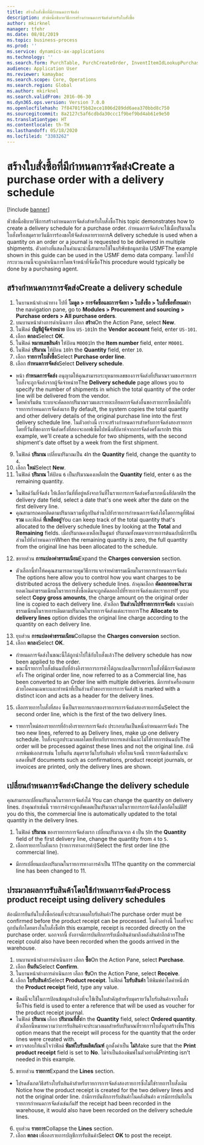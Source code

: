 ```yaml
---
title: สร้างใบสั่งซื้อที่มีกำหนดการจัดส่ง
description: หัวข้อนี้อธิบายวิธีการสร้างกำหนดการจัดส่งสำหรับใบสั่งซื้อ
author: mkirknel
manager: tfehr
ms.date: 08/01/2019
ms.topic: business-process
ms.prod: ''
ms.service: dynamics-ax-applications
ms.technology: ''
ms.search.form: PurchTable, PurchCreateOrder, InventItemIdLookupPurchase, PurchDeliverySchedule, PurchEditLines
audience: Application User
ms.reviewer: kamaybac
ms.search.scope: Core, Operations
ms.search.region: Global
ms.author: mkirknel
ms.search.validFrom: 2016-06-30
ms.dyn365.ops.version: Version 7.0.0
ms.openlocfilehash: 7f84701f5b82ece1806d289dd6aea370bbd8c750
ms.sourcegitcommit: 8a2127c5af6cdbda30ccc1f9bef9bd4ab61e9e50
ms.translationtype: HT
ms.contentlocale: th-TH
ms.lasthandoff: 05/18/2020
ms.locfileid: "3383262"
---
```

# <a name="create-a-purchase-order-with-a-delivery-schedule"></a><span data-ttu-id="214a3-103">สร้างใบสั่งซื้อที่มีกำหนดการจัดส่ง</span><span class="sxs-lookup"><span data-stu-id="214a3-103">Create a purchase order with a delivery schedule</span></span>

[!include [banner](../../includes/banner.md)]

<span data-ttu-id="214a3-104">หัวข้อนี้อธิบายวิธีการสร้างกำหนดการจัดส่งสำหรับใบสั่งซื้อ</span><span class="sxs-lookup"><span data-stu-id="214a3-104">This topic demonstrates how to create a delivery schedule for a purchase order.</span></span> <span data-ttu-id="214a3-105">กำหนดการจัดส่งจะใช้เมื่อปริมาณในใบสั่งหรือสมุดรายวันมีการร้องขอให้จัดส่งหลายรายการ</span><span class="sxs-lookup"><span data-stu-id="214a3-105">A delivery schedule is used when a quantity on an order or a journal is requested to be delivered in multiple shipments.</span></span> <span data-ttu-id="214a3-106">ตัวอย่างที่แสดงในคำแนะนำนี้สามารถใช้ในบริษัทข้อมูลสาธิต USMF</span><span class="sxs-lookup"><span data-stu-id="214a3-106">The example shown in this guide can be used in the USMF demo data company.</span></span> <span data-ttu-id="214a3-107">โดยทั่วไปกระบวนงานนี้จะถูกดำเนินการโดยเจ้าหน้าที่จัดซื้อ</span><span class="sxs-lookup"><span data-stu-id="214a3-107">This procedure would typically be done by a purchasing agent.</span></span>

## <a name="create-a-delivery-schedule"></a><span data-ttu-id="214a3-108">สร้างกำหนดการการจัดส่ง</span><span class="sxs-lookup"><span data-stu-id="214a3-108">Create a delivery schedule</span></span>
1. <span data-ttu-id="214a3-109">ในบานหน้าต่างนำทาง ไปที่ **โมดูล > การจัดซื้อและการจัดหา > ใบสั่งซื้อ > ใบสั่งซื้อทั้งหมด**</span><span class="sxs-lookup"><span data-stu-id="214a3-109">In the navigation pane, go to **Modules > Procurement and sourcing > Purchase orders > All purchase orders**.</span></span>
2. <span data-ttu-id="214a3-110">บนบานหน้าต่างการดำเนินการ เลือก **สร้าง**</span><span class="sxs-lookup"><span data-stu-id="214a3-110">On the Action Pane, select **New**.</span></span>
3. <span data-ttu-id="214a3-111">ในฟิลด์ **บัญชีผู้จัดจำหน่าย** ป้อน `US-101`</span><span class="sxs-lookup"><span data-stu-id="214a3-111">In the **Vendor account** field, enter `US-101`.</span></span>
4. <span data-ttu-id="214a3-112">เลือก **ตกลง**</span><span class="sxs-lookup"><span data-stu-id="214a3-112">Select **OK**.</span></span>
5. <span data-ttu-id="214a3-113">ในฟิลด์ **หมายเลขสินค้า** ให้ป้อน `M0001`</span><span class="sxs-lookup"><span data-stu-id="214a3-113">In the **Item number** field, enter `M0001`.</span></span>
6. <span data-ttu-id="214a3-114">ในฟิลด์ **ปริมาณ** ให้ป้อน `10`</span><span class="sxs-lookup"><span data-stu-id="214a3-114">In the **Quantity** field, enter `10`.</span></span>
7. <span data-ttu-id="214a3-115">เลือก **รายการใบสั่งซื้อ**</span><span class="sxs-lookup"><span data-stu-id="214a3-115">Select **Purchase order line**.</span></span>
8. <span data-ttu-id="214a3-116">เลือก **กำหนดการจัดส่ง**</span><span class="sxs-lookup"><span data-stu-id="214a3-116">Select **Delivery schedule**.</span></span>
- <span data-ttu-id="214a3-117">หน้า **กำหนดการจัดส่ง** อนุญาตให้คุณสามารถระบุหมายเลขของการจัดส่งที่ปริมาณรวมของรายการใบสั่งจะถูกจัดส่งจากผู้จัดจำหน่าย</span><span class="sxs-lookup"><span data-stu-id="214a3-117">The **Delivery schedule** page allows you to specify the number of shipments in which the total quantity of the order line will be delivered from the vendor.</span></span>  
- <span data-ttu-id="214a3-118">โดยค่าเริ่มต้น ระบบจะคัดลอกปริมาณรวมและรายละเอียดการจัดส่งอื่นของรายการซื้อเดิมไปยังรายการกำหนดการจัดส่งแรก </span><span class="sxs-lookup"><span data-stu-id="214a3-118">By default, the system copies the total quantity and other delivery details of the original purchase line into the first delivery schedule line.</span></span> <span data-ttu-id="214a3-119">ในตัวอย่างนี้ เราจะสร้างกำหนดการสำหรับการจัดส่งสองรายการ โดยที่วันที่ของการจัดส่งครั้งที่สองจะออฟเซ็ตไปหนึ่งสัปดาห์จากการจัดส่งครั้งแรก</span><span class="sxs-lookup"><span data-stu-id="214a3-119">In this example, we'll create a schedule for two shipments, with the second shipment's date offset by a week from the first shipment.</span></span>  
9. <span data-ttu-id="214a3-120">ในฟิลด์ **ปริมาณ** เปลี่ยนปริมาณเป็น `4`</span><span class="sxs-lookup"><span data-stu-id="214a3-120">In the **Quantity** field, change the quantity to `4`.</span></span>
10. <span data-ttu-id="214a3-121">เลือก **ใหม่**</span><span class="sxs-lookup"><span data-stu-id="214a3-121">Select **New**.</span></span>
11. <span data-ttu-id="214a3-122">ในฟิลด์ **ปริมาณ** ให้ป้อน `6` เป็นปริมาณคงเหลือ</span><span class="sxs-lookup"><span data-stu-id="214a3-122">In the **Quantity** field, enter `6` as the remaining quantity.</span></span>
- <span data-ttu-id="214a3-123">ในฟิลด์วันที่จัดส่ง ให้เลือกวันที่ที่อยู่หลังจากวันที่ในรายการการจัดส่งครั้งแรกหนึ่งสัปดาห์</span><span class="sxs-lookup"><span data-stu-id="214a3-123">In the delivery date field, select a date that's one week after the date on the first delivery line.</span></span>  
- <span data-ttu-id="214a3-124">คุณสามารถคอยติดตามปริมาณรวมที่ถูกปันส่วนไปยังรายการกำหนดการจัดส่งได้โดยการดูที่ฟิลด์ **รวม** และฟิลด์ **ที่เหลืออยู่**</span><span class="sxs-lookup"><span data-stu-id="214a3-124">You can keep track of the total quantity that's allocated to the delivery schedule lines by looking at the **Total** and **Remaining** fields.</span></span> <span data-ttu-id="214a3-125">เมื่อปริมาณคงเหลือเป็นศูนย์ ปริมาณทั้งหมดจากรายการต้นฉบับมีการปันส่วนไปยังกำหนดการ</span><span class="sxs-lookup"><span data-stu-id="214a3-125">When the remaining quantity is zero, the full quantity from the original line has been allocated to the schedule.</span></span>  
12. <span data-ttu-id="214a3-126">ขยายส่วน **การแปลงค่าธรรมเนียม**</span><span class="sxs-lookup"><span data-stu-id="214a3-126">Expand the **Charges conversion** section.</span></span>
- <span data-ttu-id="214a3-127">ตัวเลือกนี้ทำให้คคุณสามารถควบคุมวิธีการแจกจ่ายค่าธรรมเนียมในรายการกำหนดการจัดส่ง </span><span class="sxs-lookup"><span data-stu-id="214a3-127">The options here allow you to control how you want charges to be distributed across the delivery schedule lines.</span></span> <span data-ttu-id="214a3-128">ถ้าคุณเลือก **คัดลอกยอดเงินรวม** ยอดเงินค่าธรรมเนียมในรายการสั่งซื้อเดิมจะถูกคัดลอกไปที่รายการจัดส่งแต่ละรายการ</span><span class="sxs-lookup"><span data-stu-id="214a3-128">If you select **Copy gross amounts**, the charge amount on the original order line is copied to each delivery line.</span></span> <span data-ttu-id="214a3-129">ตัวเลือก **ปันส่วนไปที่รายการการจัดส่ง** จะแบ่งค่าธรรมเนียมในรายการเดิมตามปริมาณในรายการจัดส่งแต่ละรายการ</span><span class="sxs-lookup"><span data-stu-id="214a3-129">The **Allocate to delivery lines** option divides the original line charge according to the quantity on each delivery line.</span></span>  
13. <span data-ttu-id="214a3-130">ยุบส่วน **การแปลงค่าธรรมเนียม**</span><span class="sxs-lookup"><span data-stu-id="214a3-130">Collapse the **Charges conversion** section.</span></span>
14. <span data-ttu-id="214a3-131">เลือก **ตกลง**</span><span class="sxs-lookup"><span data-stu-id="214a3-131">Select **OK**.</span></span>
- <span data-ttu-id="214a3-132">กำหนดการจัดส่งในขณะนี้ได้ถูกนำไปใช้กับใบสั่งแล้ว</span><span class="sxs-lookup"><span data-stu-id="214a3-132">The delivery schedule has now been applied to the order.</span></span>  
- <span data-ttu-id="214a3-133">ขณะนี้รายการใบสั่งต้นฉบับที่อ้างอิงรายการการค้าได้ถูกแปลงเป็นรายการใบสั่งที่มีการจัดส่งหลายครั้ง </span><span class="sxs-lookup"><span data-stu-id="214a3-133">The original order line, now referred to as a Commercial line, has been converted to an Order line with multiple deliveries.</span></span> <span data-ttu-id="214a3-134">มีการทำเครื่องหมายด้วยไอคอนเฉพาะและทำหน้าที่เป็นส่วนหัวของรายการการจัดส่ง</span><span class="sxs-lookup"><span data-stu-id="214a3-134">It is marked with a distinct icon and acts as a header for the delivery lines.</span></span>  
15. <span data-ttu-id="214a3-135">เลือกรายการใบสั่งที่สอง ซึ่งเป็นรายการแรกของรายการการจัดส่งสองรายการนั้น</span><span class="sxs-lookup"><span data-stu-id="214a3-135">Select the second order line, which is the first of the two delivery lines.</span></span>
- <span data-ttu-id="214a3-136">รายการใหม่สองรายการที่อ้างอิงรายการการจัดส่ง ประกอบกันเป็นหนึ่งกำหนดการจัดส่ง </span><span class="sxs-lookup"><span data-stu-id="214a3-136">The two new lines, referred to as Delivery lines, make up one delivery schedule.</span></span> <span data-ttu-id="214a3-137">ใบสั่งจะถูกประมวลผลโดยเทียบกับรายการเหล่านี้และไม่ใช่รายการต้นฉบับ</span><span class="sxs-lookup"><span data-stu-id="214a3-137">The order will be processed against these lines and not the original line.</span></span> <span data-ttu-id="214a3-138">ถ้ามีการพิมพ์เอกสารเช่น ใบยืนยัน สมุดรายวันใบรับสินค้า หรือใบแจ้งหนี้ รายการจัดส่งเท่านั้นจะแสดงขึ้น</span><span class="sxs-lookup"><span data-stu-id="214a3-138">If documents such as confirmations, product receipt journals, or invoices are printed, only the delivery lines are shown.</span></span>  

## <a name="change-the-delivery-schedule"></a><span data-ttu-id="214a3-139">เปลี่ยนกำหนดการจัดส่ง</span><span class="sxs-lookup"><span data-stu-id="214a3-139">Change the delivery schedule</span></span>
<span data-ttu-id="214a3-140">คุณสามารถเปลี่ยนปริมาณในรายการจัดส่งได้ </span><span class="sxs-lookup"><span data-stu-id="214a3-140">You can change the quantity on delivery lines.</span></span> <span data-ttu-id="214a3-141">ถ้าคุณทำเช่นนี้ รายการค้าจะถูกอัพเดตเป็นปริมาณรวมในรายการการจัดส่งโดยอัตโนมัติ</span><span class="sxs-lookup"><span data-stu-id="214a3-141">If you do this, the commercial line is automatically updated to the total quantity in the delivery lines.</span></span>  
1. <span data-ttu-id="214a3-142">ในฟิลด์ **ปริมาณ** ของรายการการจัดส่งแรก เปลี่ยนปริมาณจาก  `4` เป็น `5`</span><span class="sxs-lookup"><span data-stu-id="214a3-142">In the **Quantity** field of the first delivery line, change the quantity from `4` to `5`.</span></span>
2. <span data-ttu-id="214a3-143">เลือกรายการใบสั่งแรก (รายการทางการค้า)</span><span class="sxs-lookup"><span data-stu-id="214a3-143">Select the first order line (the commercial line).</span></span>  
- <span data-ttu-id="214a3-144">มีการเปลี่ยนแปลงปริมาณในรายการทางการค้าเป็น 11</span><span class="sxs-lookup"><span data-stu-id="214a3-144">The quantity on the commercial line has been changed to 11.</span></span>  

## <a name="process-product-receipt-using-delivery-schedules"></a><span data-ttu-id="214a3-145">ประมวลผลการรับสินค้าโดยใช้กำหนดการจัดส่ง</span><span class="sxs-lookup"><span data-stu-id="214a3-145">Process product receipt using delivery schedules</span></span>
<span data-ttu-id="214a3-146">ต้องมีการยืนยันใบสั่งซื้อก่อนที่จะประมวลผลใบรับสินค้า</span><span class="sxs-lookup"><span data-stu-id="214a3-146">The purchase order must be confirmed before the product receipt can be processed.</span></span> <span data-ttu-id="214a3-147">ในตัวอย่างนี้ ใบเสร็จจะถูกบันทึกโดยตรงในใบสั่งซื้อ</span><span class="sxs-lookup"><span data-stu-id="214a3-147">In this example, receipt is recorded directly on the purchase order.</span></span> <span data-ttu-id="214a3-148">นอกจากนี้ ยังอาจมีการบันทึกการรับเมื่อสินค้ามาถึงคลังสินค้าอีกด้วย</span><span class="sxs-lookup"><span data-stu-id="214a3-148">The receipt could also have been recorded when the goods arrived in the warehouse.</span></span>  
1. <span data-ttu-id="214a3-149">บนบานหน้าต่างการดำเนินการ เลือก **ซื้อ**</span><span class="sxs-lookup"><span data-stu-id="214a3-149">On the Action Pane, select **Purchase**.</span></span>
2. <span data-ttu-id="214a3-150">เลือก **ยืนยัน**</span><span class="sxs-lookup"><span data-stu-id="214a3-150">Select **Confirm**.</span></span>
3. <span data-ttu-id="214a3-151">ในบานหน้าต่างการดำเนินการ เลือก **รับ**</span><span class="sxs-lookup"><span data-stu-id="214a3-151">On the Action Pane, select **Receive**.</span></span>
4. <span data-ttu-id="214a3-152">เลือก **ใบรับสินค้า**</span><span class="sxs-lookup"><span data-stu-id="214a3-152">Select **Product receipt**.</span></span> <span data-ttu-id="214a3-153">ในฟิลด์ **ใบรับสินค้า** ให้พิมพ์ค่าใดค่าหนึ่ง</span><span class="sxs-lookup"><span data-stu-id="214a3-153">In the **Product receipt** field, type any value.</span></span>
- <span data-ttu-id="214a3-154">ฟิลด์นี้จะใช้ในการป้อนข้อมูลอ้างอิงที่จะใช้เป็นใบสำคัญสำหรับมุดรายวันใบรับสินค้าจากใบสั่งซื้อ</span><span class="sxs-lookup"><span data-stu-id="214a3-154">This field is used to enter a reference that will be used as voucher for the product receipt journal.</span></span>  
- <span data-ttu-id="214a3-155">ในฟิลด์ **ปริมาณ** เลือก **ปริมาณที่สั่ง**</span><span class="sxs-lookup"><span data-stu-id="214a3-155">In the **Quantity** field, select **Ordered quantity**.</span></span> <span data-ttu-id="214a3-156">ตัวเลือกนี้หมายความว่าการรับสินค้าจะประมวลผลสำหรับปริมาณที่รายการใบสั่งถูกสร้างขึ้น</span><span class="sxs-lookup"><span data-stu-id="214a3-156">This option means that the receipt will process for the quantity that the order lines were created with.</span></span>  
- <span data-ttu-id="214a3-157">ตรวจสอบให้แน่ใจว่าฟิลด์ **พิมพ์ใบรับผลิตภัณฑ์** ถูกตั้งค่าเป็น **ไม่**</span><span class="sxs-lookup"><span data-stu-id="214a3-157">Make sure that the **Print product receipt** field is set to **No**.</span></span> <span data-ttu-id="214a3-158">ไม่จำเป็นต้องพิมพ์ในตัวอย่างนี้</span><span class="sxs-lookup"><span data-stu-id="214a3-158">Printing isn't needed in this example.</span></span>  
5. <span data-ttu-id="214a3-159">ขยายส่วน **รายการ**</span><span class="sxs-lookup"><span data-stu-id="214a3-159">Expand the **Lines** section.</span></span>
- <span data-ttu-id="214a3-160">โปรดสังเกตวิธีสร้างใบรับสินค้าสำหรับรายการการจัดส่งสองรายการซึ่งไม่ใช่รายการใบสั่งเดิม </span><span class="sxs-lookup"><span data-stu-id="214a3-160">Notice how the product receipt is created for the two delivery lines and not the original order line.</span></span> <span data-ttu-id="214a3-161">ถ้ามีการบันทึกการรับสินค้าในคลังสินค้า ควรมีการบันทึกในรายการกำหนดการจัดส่งเช่นกัน</span><span class="sxs-lookup"><span data-stu-id="214a3-161">If the receipt had been recorded in the warehouse, it would also have been recorded on the delivery schedule lines.</span></span>  
6. <span data-ttu-id="214a3-162">ยุบส่วน **รายการ**</span><span class="sxs-lookup"><span data-stu-id="214a3-162">Collapse the **Lines** section.</span></span>
7. <span data-ttu-id="214a3-163">เลือก **ตกลง** เพื่อลงรายการบัญชีการรับสินค้า</span><span class="sxs-lookup"><span data-stu-id="214a3-163">Select **OK** to post the receipt.</span></span>

